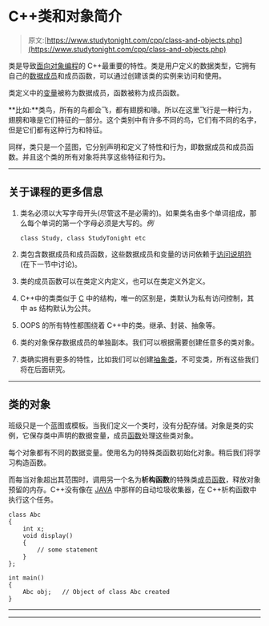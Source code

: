 # C++类和对象简介

> 原文:[https://www.studytonight.com/cpp/class-and-objects.php](https://www.studytonight.com/cpp/class-and-objects.php)

类是导致[面向对象编程](cpp-and-oops-concepts.php)的 C++最重要的特性。类是用户定义的数据类型，它拥有自己的[数据成员](accessing-data-members.php)和成员函数，可以通过创建该类的实例来访问和使用。

类定义中的[变量](variables-scope-details.php)被称为数据成员，函数被称为成员函数。

**比如:**类鸟，所有的鸟都会飞，都有翅膀和喙。所以在这里飞行是一种行为，翅膀和喙是它们特征的一部分。这个类别中有许多不同的鸟，它们有不同的名字，但是它们都有这种行为和特征。

同样，类只是一个蓝图，它分别声明和定义了特性和行为，即数据成员和成员函数。并且这个类的所有对象将共享这些特征和行为。

* * *

## 关于课程的更多信息

1.  类名必须以大写字母开头(尽管这不是必需的)。如果类名由多个单词组成，那么每个单词的第一个字母必须是大写的。*例*

    ```
    class Study, class StudyTonight etc
    ```

2.  类包含数据成员和成员函数，这些数据成员和变量的访问依赖于[访问说明符](access-control.php)(在下一节中讨论)。
3.  类的成员函数可以在类定义内定义，也可以在类定义外定义。
4.  C++中的类类似于 [C](/c/overview-of-c.php) 中的结构，唯一的区别是，类默认为私有访问控制，其中 as 结构默认为公共。
5.  OOPS 的所有特性都围绕着 C++中的类。继承、封装、抽象等。
6.  类的对象保存数据成员的单独副本。我们可以根据需要创建任意多的类对象。
7.  类确实拥有更多的特性，比如我们可以创建[抽象类](abstract-class-and-pure-virtual.php)，不可变类，所有这些我们将在后面研究。

* * *

## 类的对象

班级只是一个蓝图或模板。当我们定义一个类时，没有分配存储。对象是类的实例，它保存类中声明的数据变量，成员[函数](functions-in-cpp)处理这些类对象。

每个对象都有不同的数据变量。使用名为的特殊类函数初始化对象。稍后我们将学习构造函数。

而每当对象超出其范围时，调用另一个名为**析构函数**的特殊类[成员函数](member-functions-cpp.php)，释放对象预留的内存。C++没有像在 [JAVA](/java/) 中那样的自动垃圾收集器，在 C++析构函数中执行这个任务。

```
class Abc
{
    int x;
    void display()
    {
        // some statement
    } 
};  

int main()
{
    Abc obj;   // Object of class Abc created
}
```

* * *

* * *